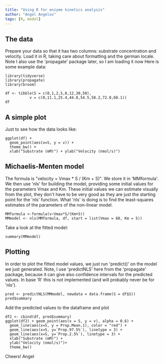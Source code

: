 ```yaml
---
title: "Using R for enzyme kinetics analysis"
author: "Angel Angelov"
tags: [R, model]
---
```


## The data

Prepare your data so that it has two columns: substrate concentration and velocity. Load it in R, taking care about formatting and the german locale. Note I also use the 'propagate' package later, so I am loading it now 
Here is some example data:

```{r, message=FALSE}
library(tidyverse)
library(propagate)
library(broom)

df <- tibble(S = c(0,1,2,5,8,12,30,50), 
           v = c(0,11.1,25.4,44.8,54.5,58.2,72.0,60.1))
df
```

## A simple plot

Just to see how the data looks like:

```{r, echo=TRUE, fig.height=3, fig.width=5}
ggplot(df) + 
  geom_point(aes(x=S, y = v)) + 
  theme_bw() + 
  xlab("Substrate (mM)") + ylab("Velocity (nmol/s)")
```

## Michaelis-Menten model
The formula is "velocity = Vmax * S / (Km + S)". We store it in 'MMformula'. We then use 'nls' for building the model, providing some initial values for the parameters Vmax and Km. These initial values we can estimate visually from the plot, they don't have to be very good as they are just the starting point for the 'nls' function. What 'nls' is doing is to find the least-squares estimates of the parameters of the non-linear model.
```{r}
MMformula <-formula(v~Vmax*S/(Km+S))
MMmodel <- nls(MMformula, df, start = list(Vmax = 60, Km = 5))
```
Take a look at the fitted model:
```{r}
summary(MMmodel)
```
## Plotting
In order to plot the fitted model values, we just run 'predict()' on the model we just generated. Note, I use 'predictNLS' here from the 'propagate' package, because it can give also confidence intervals for the predicted values. In base 'R' this is not implemented (and will probably never be for 'nls').
```{r, message = FALSE}
pred <- predictNLS(MMmodel, newdata = data.frame(S = df$S))
pred$summary

```
Add the predicted values to the dataframe and plot
```{r}
df2 <- cbind(df, pred$summary)
ggplot(df2) + geom_point(aes(x = S, y = v), alpha = 0.6) + 
  geom_line(aes(x=S, y = Prop.Mean.1), color = "red") + 
  geom_line(aes(x=S, y=`Prop.97.5%`), linetype = 3) + 
  geom_line(aes(x=S, y=`Prop.2.5%`), linetype = 3) +
  xlab("Substrate (mM)") + 
  ylab("Velocity (nmol/s)")+
  theme_bw()
```

Cheers!
Angel
